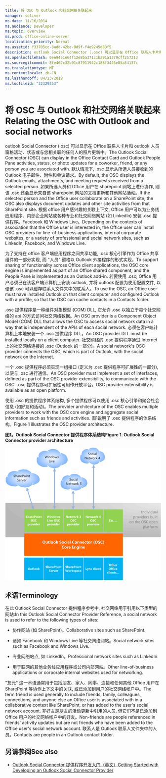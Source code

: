 ```yaml
---
title: 将 OSC 与 Outlook 和社交网络关联起来
manager: soliver
ms.date: 11/16/2014
ms.audience: Developer
ms.topic: overview
ms.prod: office-online-server
localization_priority: Normal
ms.assetid: f33705cc-8add-42be-9d9f-f4e9245d83f5
description: outlook Social Connector (.osc) 可以显示在 Office 联系人卡片和 outlook 人员窗格活动、状态或与您相关联的任何人的照片更新中。
ms.openlocfilehash: 0ee9451e64f12e8ba371c1ba91a1379cff257313
ms.sourcegitcommit: 8fe462c32b91c87911942c188f3445e85a54137c
ms.translationtype: MT
ms.contentlocale: zh-CN
ms.lasthandoff: 04/23/2019
ms.locfileid: "32329253"
---
```

# <a name="relating-the-osc-with-outlook-and-social-networks"></a><span data-ttu-id="42429-103">将 OSC 与 Outlook 和社交网络关联起来</span><span class="sxs-lookup"><span data-stu-id="42429-103">Relating the OSC with Outlook and social networks</span></span>

<span data-ttu-id="42429-104">outlook Social Connector (.osc) 可以显示在 Office 联系人卡片和 outlook 人员窗格活动、状态或与您相关联的任何人的照片更新中。</span><span class="sxs-lookup"><span data-stu-id="42429-104">The Outlook Social Connector (OSC) can display in the Office Contact Card and Outlook People Pane activities, status, or photo updates for a coworker, friend, or any person you are associated with.</span></span> <span data-ttu-id="42429-105">默认情况下, .osc 显示从所选人员接收到的 Outlook 电子邮件、附件和会议请求。</span><span class="sxs-lookup"><span data-stu-id="42429-105">By default, the OSC displays the Outlook emails, attachments, and meeting requests received from a selected person.</span></span> <span data-ttu-id="42429-106">如果所选人员和 Office 用户在 sharepoint 网站上进行协作, 则该 .osc 还会显示来自该 sharepoint 网站的文档更新和其他网站活动。</span><span class="sxs-lookup"><span data-stu-id="42429-106">If the selected person and the Office user collaborate on a SharePoint site, the OSC also displays document updates and other site activities from that SharePoint site.</span></span> <span data-ttu-id="42429-107">根据 office 用户感兴趣的关联上下文, Office 用户可以为业务线应用程序、内部企业网站或各种专业和社交网络网站 (如 LinkedIn) 安装 .osc 提供程序。Facebook 和 Windows Live。</span><span class="sxs-lookup"><span data-stu-id="42429-107">Depending on the contexts of association that the Office user is interested in, the Office user can install OSC providers for line-of-business applications, internal corporate websites, or a variety of professional and social network sites, such as LinkedIn, Facebook, and Windows Live.</span></span>
  
<span data-ttu-id="42429-108">为了支持在 office 客户端应用程序之间共享功能, .osc 核心引擎作为 Office 共享组件的一部分实现, 而 "人员" 窗格以 Outlook 外接程序的形式实现。</span><span class="sxs-lookup"><span data-stu-id="42429-108">To support sharing of functionality across Office client applications, the OSC core engine is implemented as part of an Office shared component, and the People Pane is implemented as an Outlook add-in.</span></span> <span data-ttu-id="42429-109">若要使用 .osc, Office 用户必须已在该客户端计算机上安装 outlook, 并将 outlook 配置为使用配置文件, 以便该 .osc 可以缓存联系人文件夹中的联系人。</span><span class="sxs-lookup"><span data-stu-id="42429-109">To use the OSC, an Office user must have installed Outlook on that client computer and configured Outlook with a profile, so that the OSC can cache contacts in a Contacts folder.</span></span> 
  
<span data-ttu-id="42429-110">.osc 提供程序是一种组件对象模型 (COM) DLL, 它允许 .osc 以独立于每个社交网络的 api 的方式访问社交网络数据。</span><span class="sxs-lookup"><span data-stu-id="42429-110">An OSC provider is a Component Object Model (COM) DLL that allows the OSC to access social network data in a way that is independent of the APIs of each social network.</span></span> <span data-ttu-id="42429-111">必须在客户端计算机上本地安装一个 .osc 提供程序 DLL。</span><span class="sxs-lookup"><span data-stu-id="42429-111">An OSC provider DLL must be installed locally on a client computer.</span></span> <span data-ttu-id="42429-112">社交网络的 .osc 提供程序通过 Internet 上的社交网络连接的 .osc (Outlook 的一部分)。</span><span class="sxs-lookup"><span data-stu-id="42429-112">A social network's OSC provider connects the OSC, which is part of Outlook, with the social network on the Internet.</span></span>
  
<span data-ttu-id="42429-113">一个 .osc 提供程序必须实现一组接口 (定义为 .osc 提供程序可扩展性的一部分), 以便与 .osc 进行通信。</span><span class="sxs-lookup"><span data-stu-id="42429-113">An OSC provider must implement a set of interfaces, defined as part of the OSC provider extensibility, to communicate with the OSC.</span></span> <span data-ttu-id="42429-114">.osc 提供程序可扩展性可用作开放平台。</span><span class="sxs-lookup"><span data-stu-id="42429-114">OSC provider extensibility is available as an open platform.</span></span>
  
<span data-ttu-id="42429-115">使用 .osc 的提供程序体系结构, 多个提供程序可以使用 .osc 核心引擎和聚合社会信息 (如好友和活动)。</span><span class="sxs-lookup"><span data-stu-id="42429-115">The provider architecture of the OSC enables multiple providers to work with the OSC core engine and aggregate social information such as friends and activities.</span></span> <span data-ttu-id="42429-116">图1说明了 .osc 提供程序的体系结构。</span><span class="sxs-lookup"><span data-stu-id="42429-116">Figure 1 illustrates the OSC provider architecture.</span></span>
  
<span data-ttu-id="42429-117">**图1。Outlook Social Connector 提供程序体系结构**</span><span class="sxs-lookup"><span data-stu-id="42429-117">**Figure 1. Outlook Social Connector provider architecture**</span></span>

![社交网络、OSC 提供程序、OSC 和 Office](media/off15OSCRef_Architecture.gif)
  
## <a name="terminology"></a><span data-ttu-id="42429-119">术语</span><span class="sxs-lookup"><span data-stu-id="42429-119">Terminology</span></span>

<span data-ttu-id="42429-120">在此 Outlook Social Connector 提供程序参考中, 社交网络用于引用以下类型的网站:</span><span class="sxs-lookup"><span data-stu-id="42429-120">In this Outlook Social Connector Provider Reference, a social network is used to refer to the following types of sites:</span></span> 
  
- <span data-ttu-id="42429-121">协作网站 (如 SharePoint)。</span><span class="sxs-lookup"><span data-stu-id="42429-121">Collaborative sites such as SharePoint.</span></span>
    
- <span data-ttu-id="42429-122">诸如 Facebook 和 Windows Live 等社交网络网站。</span><span class="sxs-lookup"><span data-stu-id="42429-122">Social network sites such as Facebook and Windows Live.</span></span>
    
- <span data-ttu-id="42429-123">专业网络站点, 如 LinkedIn。</span><span class="sxs-lookup"><span data-stu-id="42429-123">Professional network sites such as LinkedIn.</span></span>
    
- <span data-ttu-id="42429-124">用于联网的其他业务线应用程序或公司内部网站。</span><span class="sxs-lookup"><span data-stu-id="42429-124">Other line-of-business applications or corporate internal websites used for networking.</span></span>
    
<span data-ttu-id="42429-125">"友元" 这一术语通常用于包括朋友、家人、同事、连接和任何其他 Office 用户在 SharePoint 等协作上下文中的关联, 或已添加到用户的社交网络帐户中。</span><span class="sxs-lookup"><span data-stu-id="42429-125">The term friend is used generally to include friends, family, colleagues, connections, and anyone else an Office user is associated with in a collaborative context like SharePoint, or has added to the user's social network account.</span></span> <span data-ttu-id="42429-126">非好友是朋友的活动更新中引用的人员, 但它们不是已添加到 Office 用户的社交网络帐户中的好友。</span><span class="sxs-lookup"><span data-stu-id="42429-126">Non-friends are people referenced in friends' activity updates but are not friends who have been added to the Office user's social network account.</span></span> <span data-ttu-id="42429-127">联系人是 Outlook 联系人文件夹中的人员。</span><span class="sxs-lookup"><span data-stu-id="42429-127">Contacts are people in an Outlook contact folder.</span></span> 
  
## <a name="see-also"></a><span data-ttu-id="42429-128">另请参阅</span><span class="sxs-lookup"><span data-stu-id="42429-128">See also</span></span>

- [<span data-ttu-id="42429-129">Outlook Social Connector 提供程序开发入门（英文）</span><span class="sxs-lookup"><span data-stu-id="42429-129">Getting Started with Developing an Outlook Social Connector Provider</span></span>](getting-started-with-developing-an-outlook-social-connector-provider.md)

